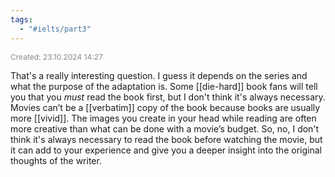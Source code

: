 ```yaml
---
tags:
  - "#ielts/part3"
---
```

<span style="font-size:12px; color:#888888;">Created: 23.10.2024 14:27</span>

That's a really interesting question. I guess it depends on the series and what the purpose of the adaptation is. Some [[die-hard]] book fans will tell you that you *must* read the book first, but I don't think it's always necessary. Movies can’t be a [[verbatim]] copy of the book because books are usually more [[vivid]]. The images you create in your head while reading are often more creative than what can be done with a movie’s budget. So, no, I don't think it's always necessary to read the book before watching the movie, but it can add to your experience and give you a deeper insight into the original thoughts of the writer.


